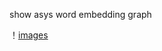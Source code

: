 show asys word embedding graph  

！[images](https://github.com/Phillsu/Cuda_WordtoVector/blob/main/analysis/hp100.png)
